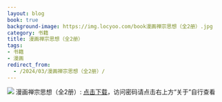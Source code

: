 ```yaml
---
layout: blog
book: true
background-image: https://img.locyoo.com/book漫画禅宗思想（全2册）.jpg
category: 书籍
title: 漫画禅宗思想（全2册）
tags:
- 书籍
- 漫画
redirect_from:
  - /2024/03/漫画禅宗思想（全2册）/
---
```

![](https://img.locyoo.com/book漫画禅宗思想（全2册）.jpg)
漫画禅宗思想（全2册）: <a name = "ref1" href="https://url18.ctfile.com/f/50983618-1418301287-a6e03d?p=3619">点击下载</a>，访问密码请点击右上方“关于”自行查看